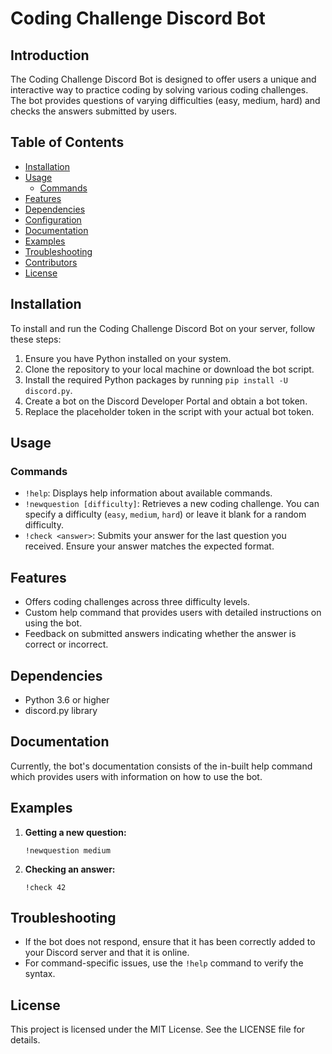 # Coding Challenge Discord Bot

## Introduction

The Coding Challenge Discord Bot is designed to offer users a unique and interactive way to practice coding by solving various coding challenges. The bot provides questions of varying difficulties (easy, medium, hard) and checks the answers submitted by users.

## Table of Contents

- [Installation](#installation)
- [Usage](#usage)
  - [Commands](#commands)
- [Features](#features)
- [Dependencies](#dependencies)
- [Configuration](#configuration)
- [Documentation](#documentation)
- [Examples](#examples)
- [Troubleshooting](#troubleshooting)
- [Contributors](#contributors)
- [License](#license)

## Installation

To install and run the Coding Challenge Discord Bot on your server, follow these steps:

1. Ensure you have Python installed on your system.
2. Clone the repository to your local machine or download the bot script.
3. Install the required Python packages by running `pip install -U discord.py`.
4. Create a bot on the Discord Developer Portal and obtain a bot token.
5. Replace the placeholder token in the script with your actual bot token.

## Usage

### Commands

- `!help`: Displays help information about available commands.
- `!newquestion [difficulty]`: Retrieves a new coding challenge. You can specify a difficulty (`easy`, `medium`, `hard`) or leave it blank for a random difficulty.
- `!check <answer>`: Submits your answer for the last question you received. Ensure your answer matches the expected format.

## Features

- Offers coding challenges across three difficulty levels.
- Custom help command that provides users with detailed instructions on using the bot.
- Feedback on submitted answers indicating whether the answer is correct or incorrect.

## Dependencies

- Python 3.6 or higher
- discord.py library

## Documentation

Currently, the bot's documentation consists of the in-built help command which provides users with information on how to use the bot.

## Examples

1. **Getting a new question:**
    ```
    !newquestion medium
    ```
2. **Checking an answer:**
    ```
    !check 42
    ```

## Troubleshooting

- If the bot does not respond, ensure that it has been correctly added to your Discord server and that it is online.
- For command-specific issues, use the `!help` command to verify the syntax.

## License

This project is licensed under the MIT License. See the LICENSE file for details.
